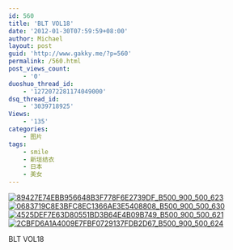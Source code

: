 ```yaml
---
id: 560
title: 'BLT VOL18'
date: '2012-01-30T07:59:59+08:00'
author: Michael
layout: post
guid: 'http://www.gakky.me/?p=560'
permalink: /560.html
post_views_count:
    - '0'
duoshuo_thread_id:
    - '1272072281174049000'
dsq_thread_id:
    - '3039718925'
Views:
    - '135'
categories:
    - 图片
tags:
    - smile
    - 新垣结衣
    - 日本
    - 美女
---
```


[![89427E74EBB956648B3F778F6E2739DF_B500_900_500_623](http://www.yui-aragaki.org/wp-content/uploads/img/89427E74EBB956648B3F778F6E2739DF_B500_900_500_623.jpeg)](http://www.yui-aragaki.org/wp-content/uploads/img/89427E74EBB956648B3F778F6E2739DF_B1280_1280_962_1200.jpeg) [![0683719C8E3BFC8EC1366AE3E5408808_B500_900_500_630](http://www.yui-aragaki.org/wp-content/uploads/img/0683719C8E3BFC8EC1366AE3E5408808_B500_900_500_630.jpeg)](http://www.yui-aragaki.org/wp-content/uploads/img/0683719C8E3BFC8EC1366AE3E5408808_B1280_1280_952_1200.jpeg) [![4525DEF7E63D80551BD3B64E4B09B749_B500_900_500_621](http://www.yui-aragaki.org/wp-content/uploads/img/4525DEF7E63D80551BD3B64E4B09B749_B500_900_500_621.jpeg)](http://www.yui-aragaki.org/wp-content/uploads/img/4525DEF7E63D80551BD3B64E4B09B749_B1280_1280_965_1200.jpeg) [![2CBFD6A1A4009E7FBF0729137FDB2D67_B500_900_500_624](http://www.yui-aragaki.org/wp-content/uploads/img/2CBFD6A1A4009E7FBF0729137FDB2D67_B500_900_500_624.jpeg)](http://www.yui-aragaki.org/wp-content/uploads/img/2CBFD6A1A4009E7FBF0729137FDB2D67_B1280_1280_961_1200.jpeg)

BLT VOL18
